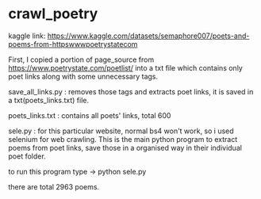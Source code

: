 # crawl_poetry

kaggle link: https://www.kaggle.com/datasets/semaphore007/poets-and-poems-from-httpswwwpoetrystatecom

First, I copied a portion of page_source from https://www.poetrystate.com/poetlist/ into a txt file which contains only poet links along with some unnecessary tags. 

save_all_links.py : removes those tags and extracts poet links, it is saved in a txt(poets_links.txt) file. 

poets_links.txt : contains all poets' links, total 600

sele.py : for this particular website, normal bs4 won't work, so i used selenium for web crawling. This is the main python program to extract poems from poet links, save those in a organised way in their individual poet folder.

to run this program type ->     python sele.py

there are total 2963 poems.
